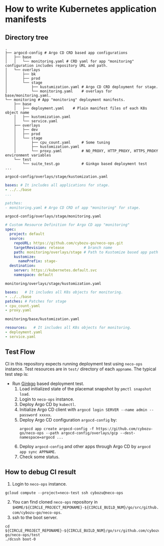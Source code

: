 How to write Kubernetes application manifests
=============================================

Directory tree
--------------

```console
.
├── argocd-config # Argo CD CRD based app configurations
│   ├── base
│   │   └── monitoring.yaml # CRD yaml for app "monitoring" configuration includes repository URL and path.
│   └── overlays
│       ├── bk
│       ├── prod
│       └── stage
│           ├── kustumization.yaml # Argo CD CRD deployment for stage.
│           └── monitoring.yaml    # overlays for base/monitoring.yaml.
└── monitoring # App "monitoring" deployment manifests.
    ├── base
    │   ├── deployment.yaml    # Plain manifest files of each K8s object name
    │   ├── kustomization.yaml
    │   └── service.yaml
    ├── overlays
    │   ├── dev
    │   ├── prod
    │   └── stage
    │       ├── cpu_count.yaml     # Some tuning
    │       ├── kustomization.yaml
    │       └── proxy.yaml         # NO_PROXY, HTTP_PROXY, HTTPS_PROXY environment variables
    └── test
        └── suite_test.go          # Ginkgo based deployment test
...
```

`argocd-config/overlays/stage/kustomization.yaml`
```yaml
bases: # It includes all applications for stage.
- ../../base
...

patches:
- monitoring.yaml # Argo CD CRD of app "monitoring" for stage.
```

`argocd-config/overlays/stage/monitoring.yaml`
```yaml
# Custom Resource Definition for Argo CD app "monitoring"
spec:
  project: default
  source:
    repoURL: https://github.com/cybozu-go/neco-ops.git
    targetRevision: release         # branch name
    path: monitoring/overlays/stage # Path to Kustomize based app path
    kustomize:
      namePrefix: stage-
  destination:
    server: https://kubernetes.default.svc
    namespace: default
```

`monitoring/overlays/stage/kustomization.yaml`
```yaml
bases:   # It includes all K8s objects for monitoring.
- ../../base
patches: # Patches for stage
- cpu_count.yaml
- proxy.yaml
```

`monitoring/base/kustomization.yaml`
```yaml
resources:   # It includes all K8s objects for monitoring.
- deployment.yaml
- service.yaml
```

Test Flow
---------

CI in this repository expects running deployment test using `neco-ops` instance. Test resources are in `test/` directory of each `appname`.
The typical test step is:

- Run [Ginkgo][] based deployment test.
    1. Load initialized state of the placemat snapshot by `pmctl snapshot load`.
    2. Login to `neco-ops` instance.
    3. Deploy Argo CD by `kubectl`.
    4. Initialize Argo CD client with `argocd login SERVER --name admin --password xxxxx`.
    5. Deploy Argo CD configuration `argocd-config` by:
        ```console
        argocd app create argocd-config -f https://github.com/cybozu-go/neco-ops --path argocd-config/overlays/gcp --dest-namespace=argocd ...
        ```
    6. Deploy `argocd-config` and other apps through Argo CD by `argocd app sync APPNAME`.
    7. Check some status.

How to debug CI result
----------------------

1. Login to `neco-ops` instance.

```console
gcloud compute --project=neco-test ssh cybozu@neco-ops
```

2. You can find cloned `neco-ops` repository in `$HOME/${CIRCLE_PROJECT_REPONAME}-${CIRCLE_BUILD_NUM}/go/src/github.com/cybozu-go/neco-ops`.
3. ssh to the boot server.
```console
cd ${CIRCLE_PROJECT_REPONAME}-${CIRCLE_BUILD_NUM}/go/src/github.com/cybozu-go/neco-ops/test
./dcssh boot-0
```

[Ginkgo]: https://github.com/onsi/ginkgo
